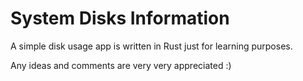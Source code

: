 # System Disks Information
A simple disk usage app is written in Rust just for learning purposes.

Any ideas and comments are very very appreciated :)
